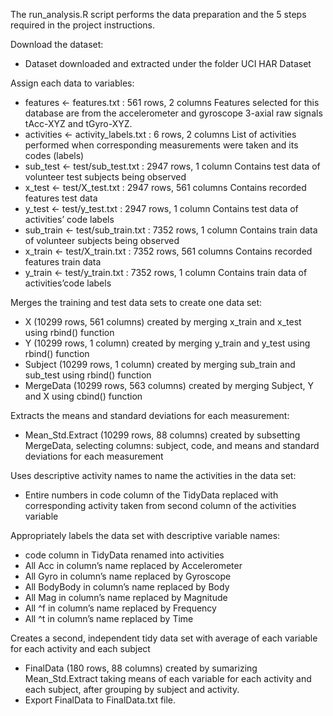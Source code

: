 The run_analysis.R script performs the data preparation and the 5 steps required in the project instructions.

Download the dataset:
  * Dataset downloaded and extracted under the folder UCI HAR Dataset

Assign each data to variables:
  * features <- features.txt : 561 rows, 2 columns
    Features selected for this database are from the accelerometer and gyroscope 3-axial raw signals tAcc-XYZ and tGyro-XYZ.
  * activities <- activity_labels.txt : 6 rows, 2 columns
    List of activities performed when corresponding measurements were taken and its codes (labels)
  * sub_test <- test/sub_test.txt : 2947 rows, 1 column
    Contains test data of volunteer test subjects being observed
  * x_test <- test/X_test.txt : 2947 rows, 561 columns
    Contains recorded features test data
  * y_test <- test/y_test.txt : 2947 rows, 1 column
    Contains test data of activities’ code labels
  * sub_train <- test/sub_train.txt : 7352 rows, 1 column
    Contains train data of volunteer subjects being observed
  * x_train <- test/X_train.txt : 7352 rows, 561 columns
    Contains recorded features train data
  * y_train <- test/y_train.txt : 7352 rows, 1 column
    Contains train data of activities’code labels

Merges the training and test data sets to create one data set:
  * X (10299 rows, 561 columns) created by merging x_train and x_test using rbind() function
  * Y (10299 rows, 1 column) created by merging y_train and y_test using rbind() function
  * Subject (10299 rows, 1 column) created by merging sub_train and sub_test using rbind() function
  * MergeData (10299 rows, 563 columns) created by merging Subject, Y and X using cbind() function

Extracts the means and standard deviations for each measurement:
  * Mean_Std.Extract (10299 rows, 88 columns) created by subsetting MergeData, selecting columns: subject, code, and means and standard deviations for each measurement

Uses descriptive activity names to name the activities in the data set:
  * Entire numbers in code column of the TidyData replaced with corresponding activity taken from second column of the activities variable

Appropriately labels the data set with descriptive variable names:
  * code column in TidyData renamed into activities
  * All Acc in column’s name replaced by Accelerometer
  * All Gyro in column’s name replaced by Gyroscope
  * All BodyBody in column’s name replaced by Body
  * All Mag in column’s name replaced by Magnitude
  * All ^f in column’s name replaced by Frequency
  * All ^t in column’s name replaced by Time

Creates a second, independent tidy data set with average of each variable for each activity and each subject
  * FinalData (180 rows, 88 columns) created by sumarizing Mean_Std.Extract taking means of each variable for each activity and each subject, after grouping by subject and activity.
  * Export FinalData to FinalData.txt file.
